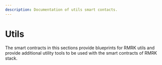 ```yaml
---
description: Documentation of utils smart contacts.
---
```


# Utils

The smart contracts in this sections provide blueprints for RMRK utils and provide additional utility tools to be used with the smart contracts of RMRK stack.
